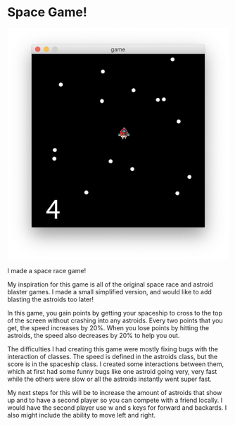 # Space Game!

![SpaceRaceDemo](./SpaceRaceDemo.png)

I made a space race game! 

My inspiration for this game is all of the original space race and astroid blaster games. I made a small simplified version, and would like to add blasting the astroids too later! 

In this game, you gain points by getting your spaceship to cross to the top of the screen without crashing into any astroids. Every two points that you get, the speed increases by 20%. When you lose points by hitting the astroids, the speed also decreases by 20% to help you out. 

The difficulties I had creating this game were mostly fixing bugs with the interaction of classes. The speed is defined in the astroids class, but the score is in the spaceship class. I created some interactions between them, which at first had some funny bugs like one astroid going very, very fast while the others were slow or all the astroids instantly went super fast. 

My next steps for this will be to increase the amount of astroids that show up and to have a second player so you can compete with a friend locally. I would have the second player use w and s keys for forward and backards. I also might include the ability to move left and right. 


